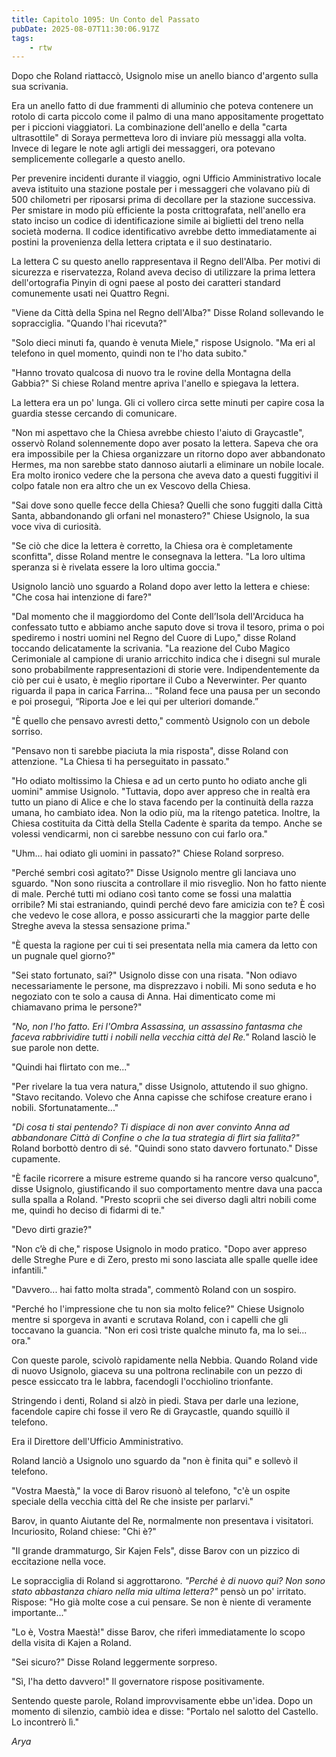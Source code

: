 ```yaml
---
title: Capitolo 1095: Un Conto del Passato
pubDate: 2025-08-07T11:30:06.917Z
tags:
    - rtw
---
```













Dopo che Roland riattaccò, Usignolo mise un anello bianco d'argento sulla sua scrivania.






Era un anello fatto di due frammenti di alluminio che poteva contenere un rotolo di carta piccolo come il palmo di una mano appositamente progettato per i piccioni viaggiatori. La combinazione dell'anello e della "carta ultrasottile" di Soraya permetteva loro di inviare più messaggi alla volta. Invece di legare le note agli artigli dei messaggeri, ora potevano semplicemente collegarle a questo anello.






Per prevenire incidenti durante il viaggio, ogni Ufficio Amministrativo locale aveva istituito una stazione postale per i messaggeri che volavano più di 500 chilometri per riposarsi prima di decollare per la stazione successiva. Per smistare in modo più efficiente la posta crittografata, nell'anello era stato inciso un codice di identificazione simile ai biglietti del treno nella società moderna. Il codice identificativo avrebbe detto immediatamente ai postini la provenienza della lettera criptata e il suo destinatario.






La lettera C su questo anello rappresentava il Regno dell'Alba. Per motivi di sicurezza e riservatezza, Roland aveva deciso di utilizzare la prima lettera dell'ortografia Pinyin di ogni paese al posto dei caratteri standard comunemente usati nei Quattro Regni.






"Viene da Città della Spina nel Regno dell'Alba?" Disse Roland sollevando le sopracciglia. "Quando l'hai ricevuta?"






"Solo dieci minuti fa, quando è venuta Miele," rispose Usignolo. "Ma eri al telefono in quel momento, quindi non te l'ho data subito."






"Hanno trovato qualcosa di nuovo tra le rovine della Montagna della Gabbia?" Si chiese Roland mentre apriva l'anello e spiegava la lettera.






La lettera era un po' lunga. Gli ci vollero circa sette minuti per capire cosa la guardia stesse cercando di comunicare.






"Non mi aspettavo che la Chiesa avrebbe chiesto l'aiuto di Graycastle", osservò Roland solennemente dopo aver posato la lettera. Sapeva che ora era impossibile per la Chiesa organizzare un ritorno dopo aver abbandonato Hermes, ma non sarebbe stato dannoso aiutarli a eliminare un nobile locale. Era molto ironico vedere che la persona che aveva dato a questi fuggitivi il colpo fatale non era altro che un ex Vescovo della Chiesa.






"Sai dove sono quelle fecce della Chiesa? Quelli che sono fuggiti dalla Città Santa, abbandonando gli orfani nel monastero?" Chiese Usignolo, la sua voce viva di curiosità.






"Se ciò che dice la lettera è corretto, la Chiesa ora è completamente sconfitta", disse Roland mentre le consegnava la lettera. "La loro ultima speranza si è rivelata essere la loro ultima goccia."






Usignolo lanciò uno sguardo a Roland dopo aver letto la lettera e chiese: "Che cosa hai intenzione di fare?"






"Dal momento che il maggiordomo del Conte dell’Isola dell'Arciduca ha confessato tutto e abbiamo anche saputo dove si trova il tesoro, prima o poi spediremo i nostri uomini nel Regno del Cuore di Lupo," disse Roland toccando delicatamente la scrivania. "La reazione del Cubo Magico Cerimoniale al campione di uranio arricchito indica che i disegni sul murale sono probabilmente rappresentazioni di storie vere. Indipendentemente da ciò per cui è usato, è meglio riportare il Cubo a Neverwinter. Per quanto riguarda il papa in carica Farrina... "Roland fece una pausa per un secondo e poi proseguì, “Riporta Joe e lei qui per ulteriori domande.”






"È quello che pensavo avresti detto," commentò Usignolo con un debole sorriso.






"Pensavo non ti sarebbe piaciuta la mia risposta", disse Roland con attenzione. "La Chiesa ti ha perseguitato in passato."






"Ho odiato moltissimo la Chiesa e ad un certo punto ho odiato anche gli uomini" ammise Usignolo. "Tuttavia, dopo aver appreso che in realtà era tutto un piano di Alice e che lo stava facendo per la continuità della razza umana, ho cambiato idea. Non la odio più, ma la ritengo patetica. Inoltre, la Chiesa costituita da Città della Stella Cadente è sparita da tempo. Anche se volessi vendicarmi, non ci sarebbe nessuno con cui farlo ora."






"Uhm... hai odiato gli uomini in passato?" Chiese Roland sorpreso.






"Perché sembri così agitato?" Disse Usignolo mentre gli lanciava uno sguardo. "Non sono riuscita a controllare il mio risveglio. Non ho fatto niente di male. Perché tutti mi odiano così tanto come se fossi una malattia orribile? Mi stai estraniando, quindi perché devo fare amicizia con te? È così che vedevo le cose allora, e posso assicurarti che la maggior parte delle Streghe aveva la stessa sensazione prima."






"È questa la ragione per cui ti sei presentata nella mia camera da letto con un pugnale quel giorno?"






"Sei stato fortunato, sai?" Usignolo disse con una risata. "Non odiavo necessariamente le persone, ma disprezzavo i nobili. Mi sono seduta e ho negoziato con te solo a causa di Anna. Hai dimenticato come mi chiamavano prima le persone?"






<em>"No, non l'ho fatto. Eri l'Ombra Assassina, un assassino fantasma che faceva rabbrividire tutti i nobili nella vecchia città del Re."</em> Roland lasciò le sue parole non dette.






"Quindi hai flirtato con me..."






"Per rivelare la tua vera natura," disse Usignolo, attutendo il suo ghigno. "Stavo recitando. Volevo che Anna capisse che schifose creature erano i nobili. Sfortunatamente..."






<em>"Di cosa ti stai pentendo? Ti dispiace di non aver convinto Anna ad abbandonare Città di Confine o che la tua strategia di flirt sia fallita?"</em> Roland borbottò dentro di sé. "Quindi sono stato davvero fortunato." Disse cupamente.






"È facile ricorrere a misure estreme quando si ha rancore verso qualcuno", disse Usignolo, giustificando il suo comportamento mentre dava una pacca sulla spalla a Roland. "Presto scoprii che sei diverso dagli altri nobili come me, quindi ho deciso di fidarmi di te."






"Devo dirti grazie?"






"Non c’è di che," rispose Usignolo in modo pratico. "Dopo aver appreso delle Streghe Pure e di Zero, presto mi sono lasciata alle spalle quelle idee infantili."






"Davvero... hai fatto molta strada", commentò Roland con un sospiro.






"Perché ho l'impressione che tu non sia molto felice?" Chiese Usignolo mentre si sporgeva in avanti e scrutava Roland, con i capelli che gli toccavano la guancia. "Non eri così triste qualche minuto fa, ma lo sei... ora."






Con queste parole, scivolò rapidamente nella Nebbia. Quando Roland vide di nuovo Usignolo, giaceva su una poltrona reclinabile con un pezzo di pesce essiccato tra le labbra, facendogli l'occhiolino trionfante.






Stringendo i denti, Roland si alzò in piedi. Stava per darle una lezione, facendole capire chi fosse il vero Re di Graycastle, quando squillò il telefono.






Era il Direttore dell'Ufficio Amministrativo.






Roland lanciò a Usignolo uno sguardo da "non è finita qui" e sollevò il telefono.






"Vostra Maestà," la voce di Barov risuonò al telefono, "c'è un ospite speciale della vecchia città del Re che insiste per parlarvi."






Barov, in quanto Aiutante del Re, normalmente non presentava i visitatori. Incuriosito, Roland chiese: "Chi è?"






"Il grande drammaturgo, Sir Kajen Fels", disse Barov con un pizzico di eccitazione nella voce.






Le sopracciglia di Roland si aggrottarono. <em>"Perché è di nuovo qui? Non sono stato abbastanza chiaro nella mia ultima lettera?"</em> pensò un po' irritato. Rispose: "Ho già molte cose a cui pensare. Se non è niente di veramente importante..."






"Lo è, Vostra Maestà!" disse Barov, che riferì immediatamente lo scopo della visita di Kajen a Roland.






"Sei sicuro?" Disse Roland leggermente sorpreso.






"Sì, l'ha detto davvero!" Il governatore rispose positivamente.






Sentendo queste parole, Roland improvvisamente ebbe un'idea. Dopo un momento di silenzio, cambiò idea e disse: "Portalo nel salotto del Castello. Lo incontrerò lì."






<em>Arya</em>


                                


                                



